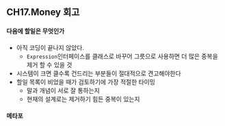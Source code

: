 ## CH17.Money 회고

#### 다음에 할일은 무엇인가
- 아직 코딩이 끝나지 않았다.
	- `Expression`인터페이스를 클래스로 바꾸어 그릇으로 사용하면 더 많은 중복을 제거 할 수 있을 것
- 시스템이 크면 클수록 건드리는 부분들이 절대적으로 견고해야한다
- 할일 목록이 비었을 때가 검토하기에 가장 적절한 타이밍
	- 말과 개념이 서로 잘 통하는지
	- 현재의 설계로는 제거하기 힘든 중복이 있는지
	
#### 메타포
